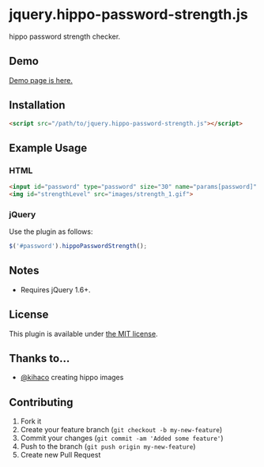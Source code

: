 jquery.hippo-password-strength.js
===============================

hippo password strength checker.

## Demo
[Demo page is here.](http://kuro96.heteml.jp/hippo-password-strength/hippo.html)

## Installation
```html
<script src="/path/to/jquery.hippo-password-strength.js"></script>
```

## Example Usage
### HTML

```html
<input id="password" type="password" size="30" name="params[password]" value="">
<img id="strengthLevel" src="images/strength_1.gif">
```

### jQuery

Use the plugin as follows:

```js
$('#password').hippoPasswordStrength();
```

## Notes

* Requires jQuery 1.6+.

## License

This plugin is available under [the MIT license](http://mths.be/mit).

## Thanks to…

* [@kihaco](http://github.com/kihaco) creating hippo images

## Contributing

1. Fork it
2. Create your feature branch (`git checkout -b my-new-feature`)
3. Commit your changes (`git commit -am 'Added some feature'`)
4. Push to the branch (`git push origin my-new-feature`)
5. Create new Pull Request
